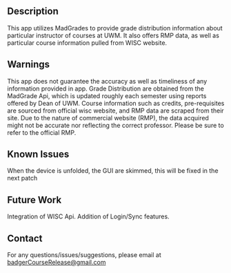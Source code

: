 ## Description
This app utilizes MadGrades to provide grade distribution information about particular instructor of courses at UWM. 
It also offers RMP data, as well as particular course information pulled from WISC website. 
## Warnings
This app does not guarantee the accuracy as well as timeliness of any information provided in app. 
Grade Distribution are obtained from the MadGrade Api, which is updated roughly each semester using 
reports offered by Dean of UWM. Course information such as credits, pre-requisites are sourced from
official wisc website, and RMP data are scraped from their site. Due to the nature of commercial website
(RMP), the data acquired might not be accurate nor reflecting the correct professor. Please be sure 
to refer to the official RMP. 
## Known Issues
When the device is unfolded, the GUI are skimmed, this will be fixed in the next patch
## Future Work
Integration of WISC Api. Addition of Login/Sync features. 
## Contact
For any questions/issues/suggestions, please email at badgerCourseRelease@gmail.com
